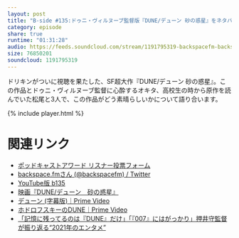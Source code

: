 ```yaml
---
layout: post
title: "B-side #135:ドゥニ・ヴィルヌーブ監督版『DUNE/デューン 砂の惑星』をネタバレアリで絶賛する"
category: episode
share: true
runtime: "01:31:28"
audio: https://feeds.soundcloud.com/stream/1191795319-backspacefm-backspcaefm-b135.mp3
size: 76850201
soundcloud: 1191795319
---
```


ドリキンがついに視聴を果たした、SF超大作『DUNE/デューン 砂の惑星』。この作品とドゥニ・ヴィルヌーブ監督に心酔するオキタ、高校生の時から原作を読んでいた松尾と3人で、この作品がどう素晴らしいかについて語り合います。

{% include player.html %}

# 関連リンク
* [ポッドキャストアワード リスナー投票フォーム](https://ssl.1242.com/aplform/form/aplform.php?fcode=jpa2021_listener)
* [backspace.fmさん (@backspacefm) / Twitter](https://twitter.com/backspacefm)
* [YouTube版 b135](https://youtu.be/tYbr1ToXX54)
* [映画『DUNE/デューン　砂の惑星』](https://wwws.warnerbros.co.jp/dune-movie/)
* [デューン (字幕版)｜Prime Video](https://www.amazon.co.jp/gp/video/detail/amzn1.dv.gti.a6baee11-0535-23f0-ac5e-bf02727ce220?autoplay=1&ref_=atv_cf_strg_wb)
* [ホドロフスキーのDUNE｜Prime Video](https://www.amazon.co.jp/%E3%83%9B%E3%83%89%E3%83%AD%E3%83%95%E3%82%B9%E3%82%AD%E3%83%BC%E3%81%AEDUNE-%E3%82%A2%E3%83%AC%E3%83%8F%E3%83%B3%E3%83%89%E3%83%AD%E3%83%BB%E3%83%9B%E3%83%89%E3%83%AD%E3%83%95%E3%82%B9%E3%82%AD%E3%83%BC/dp/B07WRSNMRL)
* [「記憶に残ってるのは『DUNE』だけ」「『007』にはがっかり」押井守監督が振り返る“2021年のエンタメ”](https://bunshun.jp/articles/-/51227)

